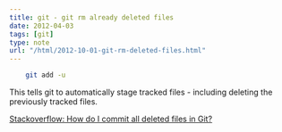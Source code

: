 ```yaml
---
title: git - git rm already deleted files
date: 2012-04-03
tags: [git]
type: note
url: "/html/2012-10-01-git-rm-deleted-files.html"
---
```



```bash
    git add -u
```

<!-- more -->
This tells git to automatically stage tracked files - including deleting the previously tracked files.

[Stackoverflow: How do I commit all deleted files in Git?](http://stackoverflow.com/questions/1402776/how-do-i-commit-all-deleted-files-in-git)

